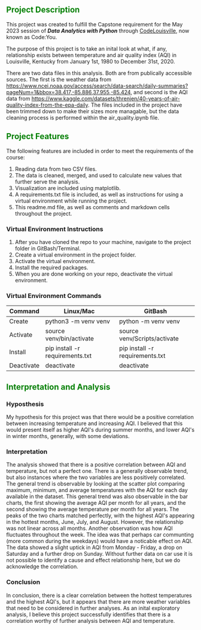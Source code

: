 ## <span style="color:green">Project Description</span>
This project was created to fulfill the Capstone requirement for the May 2023 session of ***Data Analytics with Python*** 
through [CodeLouisville](https://codekentucky.org/ "CodeKY"), now known as Code:You.

The purpose of this project is to take an inital look at what, if any, relationship exists between temperature and air quality index (AQI) in Louisville, Kentucky from January 1st, 1980 to December 31st, 2020.

There are two data files in this analysis. Both are from publically accessible sources. The first is the weather data from https://www.ncei.noaa.gov/access/search/data-search/daily-summaries?pageNum=1&bbox=38.417,-85.886,37.955,-85.424, and second is the AQI data from https://www.kaggle.com/datasets/threnjen/40-years-of-air-quality-index-from-the-epa-daily. The files included in the project have been trimmed down to make their sizes more managable, but the data cleaning process is performed within the air_quality.ipynb file.

## <span style="color:green">Project Features</span>
The following features are included in order to meet the requirements of the course:

1. Reading data from two CSV files.
2. The data is cleaned, merged, and used to calculate new values that further serve the analysis.
3. Visualization are included using matplotlib.
4. A requirements.txt file is included, as well as instructions for using a virtual environment while running the project.
5. This readme.md file, as well as comments and markdown cells throughout the project.

### Virtual Environment Instructions
1. After you have cloned the repo to your machine, navigate to the project folder in GitBash/Terminal.
2. Create a virtual environment in the project folder.
3. Activate the virtual environment.
4. Install the required packages.
5. When you are done working on your repo, deactivate the virtual environment.

### Virtual Environment Commands

| Command    | Linux/Mac                       | GitBash                         |
|------------|---------------------------------|---------------------------------|
| Create     | python3 -m venv venv            | python -m venv venv             |
| Activate   | source venv/bin/activate        | source venv/Scripts/activate    |
| Install    | pip install -r requirements.txt | pip install -r requirements.txt |
| Deactivate | deactivate                      | deactivate      

## <span style="color:green">Interpretation and Analysis</span>
### Hyposthesis
My hypothesis for this project was that there would be a positive correlation between increasing temperature and increasing AQI. I believed that this would present itself as higher AQI's during summer months, and lower AQI's in winter months, generally, with some deviations. 
### Interpretation
The analysis showed that there is a positive correlation between AQI and temperature, but not a perfect one. There is a generally observable trend, but also instances where the two variables are less positively correlated. The general trend is observable by looking at the scatter plot comparing maximum, minimum, and average temperatures with the AQI for each day available in the dataset. 
This general trend was also observable in the bar charts, the first showing the average AQI per month for all years, and the second showing the average temperature per month for all years. The peaks of the two charts matched perfectly, with the highest AQI's appearing in the hottest months, June, July, and August. However, the relationship was not linear across all months. 
Another observation was how AQI fluctuates throughout the week. The idea was that perhaps car communting (more common during the weekdays) would have a noticable effect on AQI. The data showed a slight uptick in AQI from Monday - Friday, a drop on Saturday and a further drop on Sunday. Without further data on car use it is not possible to identify a cause and effect relationship here, but we do acknowledge the correlation. 
### Conclusion
In conclusion, there is a clear correlation between the hottest temperatures and the highest AQI's, but it appears that there are more weather variables that need to be considered in further analyses. As an inital exploratory analysis, I believe this project successfully identifies that there is a correlation worthy of further analysis between AQI and temperature. 
